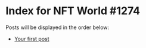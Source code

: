 # Index for NFT World #1274
Posts will be displayed in the order below:

- [Your first post](./001-first.md)

